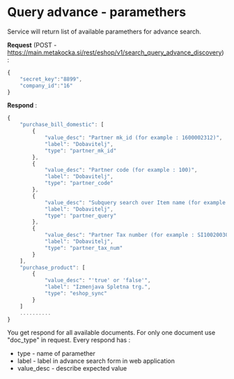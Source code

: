 
# Query advance - paramethers

Service will return list of available paramethers for advance search. 

**Request** (POST - https://main.metakocka.si/rest/eshop/v1/search_query_advance_discovery) :
```javascript
{
    "secret_key":"8899",
    "company_id":"16"
}
```

**Respond** :
```javascript
{
    "purchase_bill_domestic": [
        {
            "value_desc": "Partner mk_id (for example : 1600002312)",
            "label": "Dobavitelj",
            "type": "partner_mk_id"
        },
        {
            "value_desc": "Partner code (for example : 100)",
            "label": "Dobavitelj",
            "type": "partner_code"
        },
        {
            "value_desc": "Subquery search over Item name (for example : Ferrari)",
            "label": "Dobavitelj",
            "type": "partner_query"
        },
        {
            "value_desc": "Partner Tax number (for example : SI100200300)",
            "label": "Dobavitelj",
            "type": "partner_tax_num"
        }
    ],
    "purchase_product": [
        {
            "value_desc": "'true' or 'false'",
            "label": "Izmenjava Spletna trg.",
            "type": "eshop_sync"
        }
    ]
    ..........
}
```

You get respond for all available documents. For only one document use "doc_type" in request. Every respond has :
* type - name of paramether
* label - label in advance search form in web application
* value_desc - describe expected value